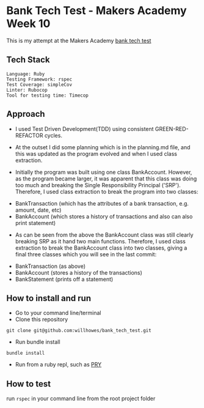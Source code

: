 # Bank Tech Test - Makers Academy Week 10
This is my attempt at the Makers Academy [bank tech test](https://github.com/makersacademy/course/blob/master/individual_challenges/bank_tech_test.md)

## Tech Stack
```
Language: Ruby
Testing Framework: rspec
Test Coverage: simpleCov
Linter: Rubocop
Tool for testing time: Timecop
```

## Approach
* I used Test Driven Development(TDD) using consistent GREEN-RED-REFACTOR cycles.

* At the outset I did some planning which is in the planning.md file, and this was updated as the program evolved and when I used class extraction.

* Initially the program was built using one class BankAccount. However, as the program became larger, it was apparent that this class was doing too much and breaking the Single Responsibility Principal ('SRP'). Therefore, I used class extraction to break the program into two classes:
- BankTransaction (which has the attributes of a bank transaction, e.g. amount, date, etc)
- BankAccount (which stores a history of transactions and also can also print statement)

* As can be seen from the above the BankAccount class was still clearly breaking SRP as it hand two main functions. Therefore, I used class extraction to break the BankAccount class into two classes, giving a final three classes which you will see in the last commit:

- BankTransaction (as above)
- BankAccount (stores a history of the transactions)
- BankStatement (prints off a statement)

## How to install and run
* Go to your command line/terminal
* Clone this repository
```
git clone git@github.com:willhowes/bank_tech_test.git
```
* Run bundle install
```
bundle install
```
* Run from a ruby repl, such as [PRY](https://github.com/pry/pry)

## How to test
run ```rspec``` in your command line from the root project folder
